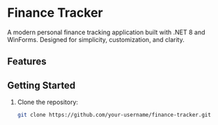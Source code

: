 # Finance Tracker

A modern personal finance tracking application built with .NET 8 and WinForms. Designed for simplicity, customization, and clarity.

## Features

## Getting Started
1. Clone the repository:
   ```bash
   git clone https://github.com/your-username/finance-tracker.git